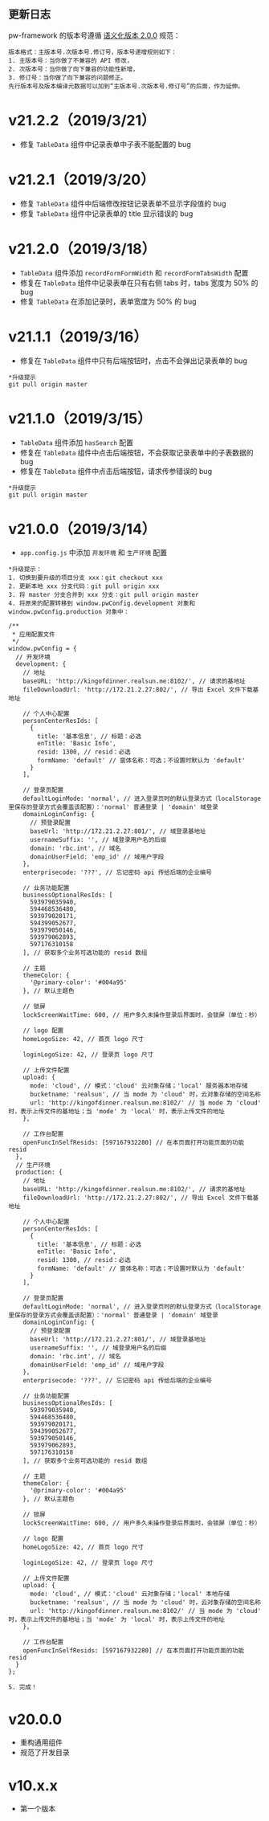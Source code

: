 ## 更新日志

pw-framework 的版本号遵循 [语义化版本 2.0.0](https://semver.org/lang/zh-CN/) 规范：

```
版本格式：主版本号.次版本号.修订号，版本号递增规则如下：
1. 主版本号：当你做了不兼容的 API 修改，
2. 次版本号：当你做了向下兼容的功能性新增，
3. 修订号：当你做了向下兼容的问题修正。
先行版本号及版本编译元数据可以加到“主版本号.次版本号.修订号”的后面，作为延伸。
```

# v21.2.2（2019/3/21）

- 修复 `TableData` 组件中记录表单中子表不能配置的 bug

# v21.2.1（2019/3/20）

- 修复 `TableData` 组件中后端修改按钮记录表单不显示字段值的 bug
- 修复 `TableData` 组件中记录表单的 title 显示错误的 bug

# v21.2.0（2019/3/18）

- `TableData` 组件添加 `recordFormFormWidth` 和 `recordFormTabsWidth` 配置
- 修复在 `TableData` 组件中记录表单在只有右侧 tabs 时，tabs 宽度为 50% 的 bug
- 修复 `TableData` 在添加记录时，表单宽度为 50% 的 bug

# v21.1.1（2019/3/16）

- 修复在 `TableData` 组件中只有后端按钮时，点击不会弹出记录表单的 bug

```
*升级提示
git pull origin master
```

# v21.1.0（2019/3/15）

- `TableData` 组件添加 `hasSearch` 配置
- 修复在 `TableData` 组件中点击后端按钮，不会获取记录表单中的子表数据的 bug
- 修复在 `TableData` 组件中点击后端按钮，请求传参错误的 bug

```
*升级提示
git pull origin master
```

# v21.0.0（2019/3/14）

- `app.config.js` 中添加 `开发环境` 和 `生产环境` 配置

```
*升级提示：
1. 切换到要升级的项目分支 xxx：git checkout xxx
2. 更新本地 xxx 分支代码：git pull origin xxx
3. 将 master 分支合并到 xxx 分支：git pull origin master
4. 将原来的配置转移到 window.pwConfig.development 对象和 window.pwConfig.production 对象中：

/**
 * 应用配置文件
 */
window.pwConfig = {
  // 开发环境
  development: {
    // 地址
    baseURL: 'http://kingofdinner.realsun.me:8102/', // 请求的基地址
    fileDownloadUrl: 'http://172.21.2.27:802/', // 导出 Excel 文件下载基地址

    // 个人中心配置
    personCenterResIds: [
      {
        title: '基本信息', // 标题：必选
        enTitle: 'Basic Info',
        resid: 1300, // resid：必选
        formName: 'default' // 窗体名称：可选；不设置时默认为 'default'
      }
    ],

    // 登录页配置
    defaultLoginMode: 'normal', // 进入登录页时的默认登录方式（localStorage 里保存的登录方式会覆盖该配置）：'normal' 普通登录 | 'domain' 域登录
    domainLoginConfig: {
      // 预登录配置
      baseUrl: 'http://172.21.2.27:801/', // 域登录基地址
      usernameSuffix: '', // 域登录用户名的后缀
      domain: 'rbc.int', // 域名
      domainUserField: 'emp_id' // 域用户字段
    },
    enterprisecode: '???', // 忘记密码 api 传给后端的企业编号

    // 业务功能配置
    businessOptionalResIds: [
      593979035940,
      594468536480,
      593979020171,
      594399052677,
      593979050146,
      593979062893,
      597176310158
    ], // 获取多个业务可选功能的 resid 数组

    // 主题
    themeColor: {
      '@primary-color': '#004a95'
    }, // 默认主题色

    // 锁屏
    lockScreenWaitTime: 600, // 用户多久未操作登录后界面时，会锁屏（单位：秒）

    // logo 配置
    homeLogoSize: 42, // 首页 logo 尺寸

    loginLogoSize: 42, // 登录页 logo 尺寸

    // 上传文件配置
    upload: {
      mode: 'cloud', // 模式：'cloud' 云对象存储；'local' 服务器本地存储
      bucketname: 'realsun', // 当 mode 为 'cloud' 时，云对象存储的空间名称
      url: 'http://kingofdinner.realsun.me:8102/' // 当 mode 为 'cloud' 时，表示上传文件的基地址；当 'mode' 为 'local' 时，表示上传文件的地址
    },

    // 工作台配置
    openFuncInSelfResids: [597167932280] // 在本页面打开功能页面的功能 resid
  },
  // 生产环境
  production: {
    // 地址
    baseURL: 'http://kingofdinner.realsun.me:8102/', // 请求的基地址
    fileDownloadUrl: 'http://172.21.2.27:802/', // 导出 Excel 文件下载基地址

    // 个人中心配置
    personCenterResIds: [
      {
        title: '基本信息', // 标题：必选
        enTitle: 'Basic Info',
        resid: 1300, // resid：必选
        formName: 'default' // 窗体名称：可选；不设置时默认为 'default'
      }
    ],

    // 登录页配置
    defaultLoginMode: 'normal', // 进入登录页时的默认登录方式（localStorage 里保存的登录方式会覆盖该配置）：'normal' 普通登录 | 'domain' 域登录
    domainLoginConfig: {
      // 预登录配置
      baseUrl: 'http://172.21.2.27:801/', // 域登录基地址
      usernameSuffix: '', // 域登录用户名的后缀
      domain: 'rbc.int', // 域名
      domainUserField: 'emp_id' // 域用户字段
    },
    enterprisecode: '???', // 忘记密码 api 传给后端的企业编号

    // 业务功能配置
    businessOptionalResIds: [
      593979035940,
      594468536480,
      593979020171,
      594399052677,
      593979050146,
      593979062893,
      597176310158
    ], // 获取多个业务可选功能的 resid 数组

    // 主题
    themeColor: {
      '@primary-color': '#004a95'
    }, // 默认主题色

    // 锁屏
    lockScreenWaitTime: 600, // 用户多久未操作登录后界面时，会锁屏（单位：秒）

    // logo 配置
    homeLogoSize: 42, // 首页 logo 尺寸

    loginLogoSize: 42, // 登录页 logo 尺寸

    // 上传文件配置
    upload: {
      mode: 'cloud', // 模式：'cloud' 云对象存储；'local' 本地存储
      bucketname: 'realsun', // 当 mode 为 'cloud' 时，云对象存储的空间名称
      url: 'http://kingofdinner.realsun.me:8102/' // 当 mode 为 'cloud' 时，表示上传文件的基地址；当 'mode' 为 'local' 时，表示上传文件的地址
    },

    // 工作台配置
    openFuncInSelfResids: [597167932280] // 在本页面打开功能页面的功能 resid
  }
};

5. 完成！
```

# v20.0.0

- 重构通用组件
- 规范了开发目录

# v10.x.x

- 第一个版本
